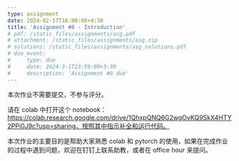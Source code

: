 ```yaml
---
type: assignment
date: 2024-02-17T16:00:00+4:30
title: 'Assignment #0 - Introduction'
# pdf: /static_files/assignments/asg.pdf
# attachment: /static_files/assignments/asg.zip
# solutions: /static_files/assignments/asg_solutions.pdf
# due_event: 
#     type: due
#     date: 2024-3-1T23:59:00+3:30
#     description: 'Assignment #0 due'
---
```

本次作业不需要提交，不参与评分。

请在 colab 中打开这个 notebook：https://colab.research.google.com/drive/1QhxpQNQ6G2wgOvKQ9SkX4HTY2PPi0J9c?usp=sharing，按照其中指示补全和运行代码。

本次作业的主要目的是帮助大家熟悉 colab 和 pytorch 的使用，如果在完成作业的过程中遇到问题，欢迎在钉钉上联系助教，或者在 office hour 来提问。
